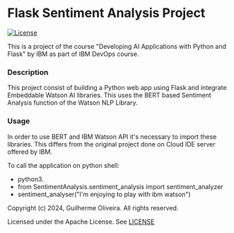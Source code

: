 # Flask Sentiment Analysis Project

[![License](https://img.shields.io/badge/Apache_License-yellow.svg)](https://opensource.org/license/apache-2-0)

This is a project of the course "Developing AI Applications with Python and Flask" by IBM as part of IBM DevOps course.

### Description

This project consist of building a Python web app using Flask and integrate Embeddable Watson AI libraries. This uses the BERT based Sentiment Analysis function of the Watson NLP Library.

### Usage

In order to use BERT and IBM Watson API it's necessary to import these libraries. This differs from the original project done on Cloud IDE server offered by IBM.

To call the application on python shell:

* python3.<version>
* from SentimentAnalysis.sentiment_analysis import sentiment_analyzer
* sentiment_analyser("I'm enjoying to play with ibm watson")


Copyright (c) 2024, Guilherme Oliveira. All rights reserved.

Licensed under the Apache License. See [LICENSE](LICENSE)